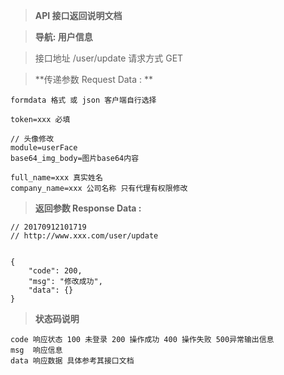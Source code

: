 > **API 接口返回说明文档**

> **导航: 用户信息**

> 接口地址 /user/update 请求方式 GET

> **传递参数 Request Data : **
```
formdata 格式 或 json 客户端自行选择

token=xxx 必填

// 头像修改
module=userFace
base64_img_body=图片base64内容

full_name=xxx 真实姓名
company_name=xxx 公司名称 只有代理有权限修改
```

>**返回参数 Response Data :**
```
// 20170912101719
// http://www.xxx.com/user/update


{
    "code": 200,
    "msg": "修改成功",
    "data": {}
}

```

> **状态码说明**
```
code 响应状态 100 未登录 200 操作成功 400 操作失败 500异常输出信息
msg  响应信息
data 响应数据 具体参考其接口文档
```